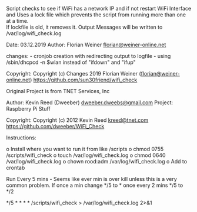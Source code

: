 Script checks to see if WiFi has a network IP and if not restart WiFi Interface
and Uses a lock file which prevents the script from running more than one at a time.  
If lockfile is old, it removes it.
Output Messages will be written to /var/log/wifi_check.log

Date:      03.12.2019
Author:    Florian Weiner
           florian@weiner-online.net

changes:   - cronjob creation with redirecting output to logfile
           - using /sbin/dhcpcd -n $wlan instead of "ifdown" and "ifup"

Copyright: Copyright (c) Changes 2019 Florian Weiner (florian@weiner-online.net)
           https://github.com/sun30friend/wifi_check

Original Project is from TNET Services, Inc

Author:    Kevin Reed (Dweeber)
           dweeber.dweebs@gmail.com
Project:   Raspberry Pi Stuff

Copyright: Copyright (c) 2012 Kevin Reed <kreed@tnet.com>
           https://github.com/dweeber/WiFi_Check

Instructions:

o Install where you want to run it from like /scripts
o chmod 0755 /scripts/wifi_check
o touch /var/log/wifi_check.log
o chmod 0640 /var/log/wifi_check.log
o chown rood:adm /var/log/wifi_check.log
o Add to crontab

Run Every 5 mins - Seems like ever min is over kill unless
this is a very common problem.  If once a min change */5 to *
once every 2 mins */5 to */2

*/5 * * * * /scripts/wifi_check > /var/log/wifi_check.log 2>&1
